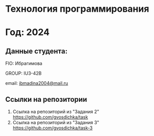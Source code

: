 
# Технология программирования
# Год: 2024

## Данные студента:

FIO: Ибрагимова

GROUP: IU3-42B

email: ibmadina2004@mail.ru

## Ссылки на репозитории

1. Ссылка на репозиторий из "Задания 2" https://github.com/gvosdichka/task
2. Ссылка на репозиторий из "Задания 3" https://github.com/gvosdichka/task-3

